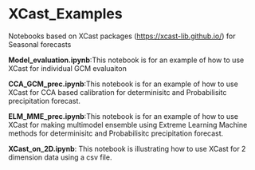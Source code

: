 # XCast_Examples
Notebooks based on XCast packages (https://xcast-lib.github.io/) for Seasonal forecasts


**Model_evaluation.ipynb**:This notebook is for an example of how to use XCast for individual GCM evaluaiton


**CCA_GCM_prec.ipynb**:This notebook is for an example of how to use XCast for CCA based calibration for determinisitc and Probabilisitc precipitation forecast.


**ELM_MME_prec.ipynb**:This notebook is for an example of how to use XCast for making multimodel ensemble using Extreme Learning Machine methods for determinisitc and Probabilisitc precipitation forecast.


**XCast_on_2D.ipynb**: This notebook is illustrating how to use XCast for 2 dimension data using a csv file.
